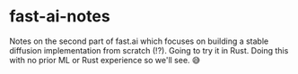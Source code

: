 # fast-ai-notes
Notes on the second part of fast.ai which focuses on building a stable diffusion implementation from scratch (!?). Going to try it in Rust. Doing this with no prior ML or Rust experience so we'll see. 😅

